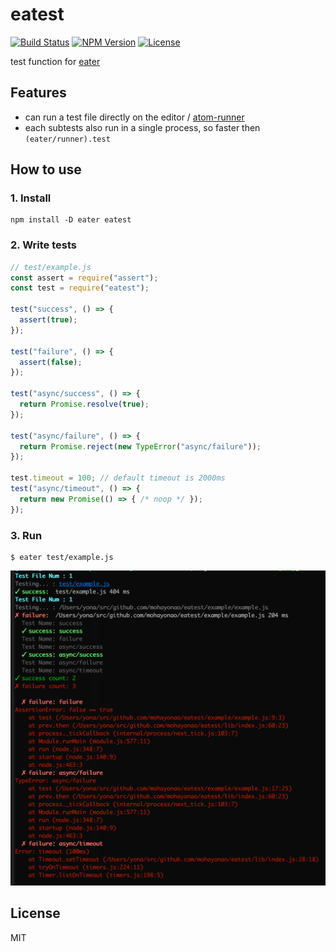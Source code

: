 # eatest
[![Build Status](http://img.shields.io/travis/mohayonao/eatest.svg?style=flat-square)](https://travis-ci.org/mohayonao/eatest)
[![NPM Version](http://img.shields.io/npm/v/eatest.svg?style=flat-square)](https://www.npmjs.org/package/eatest)
[![License](http://img.shields.io/badge/license-MIT-brightgreen.svg?style=flat-square)](http://mohayonao.mit-license.org/)

test function for [eater](https://github.com/yosuke-furukawa/eater)

## Features

- can run a test file directly on the editor / [atom-runner](https://atom.io/packages/atom-runner)
- each subtests also run in a single process, so faster then `(eater/runner).test`

## How to use

### 1. Install

```
npm install -D eater eatest
```

### 2. Write tests

```js
// test/example.js
const assert = require("assert");
const test = require("eatest");

test("success", () => {
  assert(true);
});

test("failure", () => {
  assert(false);
});

test("async/success", () => {
  return Promise.resolve(true);
});

test("async/failure", () => {
  return Promise.reject(new TypeError("async/failure"));
});

test.timeout = 100; // default timeout is 2000ms
test("async/timeout", () => {
  return new Promise(() => { /* noop */ });
});
```

### 3. Run

```
$ eater test/example.js
```

![screenshot](images/screenshot.png)

## License

MIT
